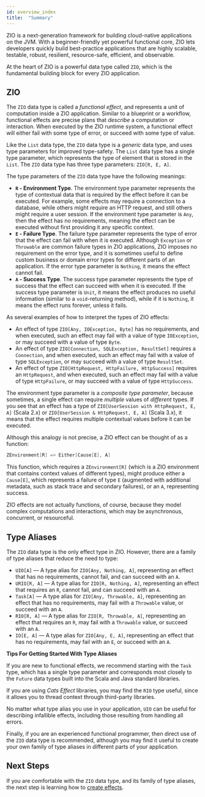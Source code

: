 ```yaml
---
id: overview_index
title:  "Summary"
---
```


ZIO is a next-generation framework for building cloud-native applications on the JVM. With a beginner-friendly yet powerful functional core, ZIO lets developers quickly build best-practice applications that are highly scalable, testable, robust, resilient, resource-safe, efficient, and observable.

At the heart of ZIO is a powerful data type called `ZIO`, which is the fundamental building block for every ZIO application.

## ZIO 

The `ZIO` data type is called a _functional effect_, and represents a unit of computation inside a ZIO application. Similar to a blueprint or a workflow, functional effects are precise plans that _describe_ a computation or interaction. When executed by the ZIO runtime system, a functional effect will either fail with some type of error, or succeed with some type of value.

Like the `List` data type, the `ZIO` data type is a _generic_ data type, and uses type parameters for improved type-safety. The `List` data type has a single type parameter, which represents the type of element that is stored in the `List`. The `ZIO` data type has three type parameters: `ZIO[R, E, A]`.

The type parameters of the `ZIO` data type have the following meanings:

 - **`R` - Environment Type**. The environment type parameter represents the type of contextual data that is required by the effect before it can be executed. For example, some effects may require a connection to a database, while others might require an HTTP request, and still others might require a user session. If the environment type parameter is `Any`, then the effect has no requirements, meaning the effect can be executed without first providing it any specific context.
 - **`E` - Failure Type**. The failure type parameter represents the type of error that the effect can fail with when it is executed. Although `Exception` or `Throwable` are common failure types in ZIO applications, ZIO imposes no requirement on the error type, and it is sometimes useful to define custom business or domain error types for different parts of an application. If the error type parameter is `Nothing`, it means the effect cannot fail.
 - **`A` - Success Type**. The success type parameter represents the type of success that the effect can succeed with when it is executed. If the success type parameter is `Unit`, it means the effect produces no useful information (similar to a `void`-returning method), while if it is `Nothing`, it means the effect runs forever, unless it fails.

 As several examples of how to interpret the types of ZIO effects:

  - An effect of type `ZIO[Any, IOException, Byte]` has no requirements, and when executed, such an effect may fail with a value of type `IOException`, or may succeed with a value of type `Byte`.
  - An effect of type `ZIO[Connection, SQLException, ResultSet]` requires a `Connection`, and when executed, such an effect may fail with a value of type `SQLException`, or may succeed with a value of type `ResultSet`.
  - An effect of type `ZIO[HttpRequest, HttpFailure, HttpSuccess]` requires an `HttpRequest`, and when executed, such an effect may fail with a value of type `HttpFailure`, or may succeed with a value of type `HttpSuccess`.

The environment type parameter is a _composite type parameter_, because sometimes, a single effect can require _multiple_ values of _different_ types. If you see that an effect has a type of `ZIO[UserSession with HttpRequest, E, A]` (Scala 2.x) or `ZIO[UserSession & HttpRequest, E, A]` (Scala 3.x), it means that the effect requires multiple contextual values before it can be executed.

Although this analogy is not precise, a ZIO effect can be thought of as a function:

```scala
ZEnvironment[R] => Either[Cause[E], A]
```

This function, which requires a `ZEnvironment[R]` (which is a ZIO environment that contains context values of different types), might produce either a `Cause[E]`, which represents a failure of type `E` (augmented with additional metadata, such as stack trace and secondary failures), or an `A`, representing success. 

ZIO effects are not actually functions, of course, because they model complex computations and interactions, which may be asynchronous, concurrent, or resourceful.

## Type Aliases

The `ZIO` data type is the only effect type in ZIO. However, there are a family of type aliases that reduce the need to type:

 - `UIO[A]` — A type alias for `ZIO[Any, Nothing, A]`, representing an effect that has no requirements, cannot fail, and can succeed with an `A`.
 - `URIO[R, A]` — A type alias for `ZIO[R, Nothing, A]`, representing an effect that requires an `R`, cannot fail, and can succeed with an `A`.
 - `Task[A]` — A type alias for `ZIO[Any, Throwable, A]`, representing an effect that has no requirements, may fail with a `Throwable` value, or succeed with an `A`.
 - `RIO[R, A]` — A type alias for `ZIO[R, Throwable, A]`, representing an effect that requires an `R`, may fail with a `Throwable` value, or succeed with an `A`.
 - `IO[E, A]` — A type alias for `ZIO[Any, E, A]`, representing an effect that has no requirements, may fail with an `E`, or succeed with an `A`.


**Tips For Getting Started With Type Aliases**

If you are new to functional effects, we recommend starting with the `Task` type, which has a single type parameter and corresponds most closely to the `Future` data types built into the Scala and Java standard libraries.

If you are using _Cats Effect_ libraries, you may find the `RIO` type useful, since it allows you to thread context through third-party libraries.

No matter what type alias you use in your application, `UIO` can be useful for describing infallible effects, including those resulting from handling all errors.

Finally, if you are an experienced functional programmer, then direct use of the `ZIO` data type is recommended, although you may find it useful to create your own family of type aliases in different parts of your application.

## Next Steps

If you are comfortable with the `ZIO` data type, and its family of type aliases, the next step is learning how to [create effects](creating_effects.md).
